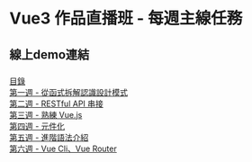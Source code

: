 # Vue3 作品直播班 - 每週主線任務
## 線上demo連結
###
  [目錄](https://sheepndw.github.io/vue3-homeworks/) <br>
  [第一週 - 從函式拆解認識設計模式](https://sheepndw.github.io/vue3-homeworks/week1/index.html) <br>
  [第二週 - RESTful API 串接](https://sheepndw.github.io/vue3-homeworks/week2/login.html) <br>
  [第三週 - 熟練 Vue.js](https://sheepndw.github.io/vue3-homeworks/week3/login.html) <br>
  [第四週 - 元件化](https://sheepndw.github.io/vue3-homeworks/week4/login.html) <br>
  [第五週 - 進階語法介紹](https://sheepndw.github.io/vue3-homeworks/week5/dist/index.html) <br>
  [第六週 - Vue Cli、Vue Router](https://sheepndw.github.io/vue3-homeworks/week6/dist/index.html) <br>